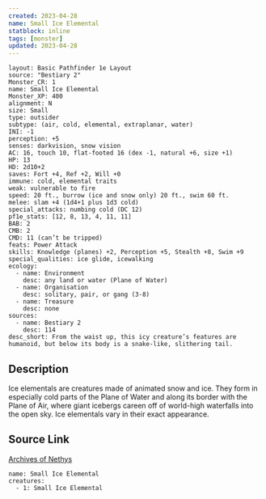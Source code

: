 ```yaml
---
created: 2023-04-28
name: Small Ice Elemental
statblock: inline
tags: [monster]
updated: 2023-04-28
---
```

```statblock
layout: Basic Pathfinder 1e Layout
source: "Bestiary 2"
Monster_CR: 1
name: Small Ice Elemental
Monster_XP: 400
alignment: N
size: Small
type: outsider
subtype: (air, cold, elemental, extraplanar, water)
INI: -1
perception: +5
senses: darkvision, snow vision
AC: 16, touch 10, flat-footed 16 (dex -1, natural +6, size +1)
HP: 13
HD: 2d10+2
saves: Fort +4, Ref +2, Will +0
immune: cold, elemental traits
weak: vulnerable to fire
speed: 20 ft., burrow (ice and snow only) 20 ft., swim 60 ft.
melee: slam +4 (1d4+1 plus 1d3 cold)
special_attacks: numbing cold (DC 12)
pf1e_stats: [12, 8, 13, 4, 11, 11]
BAB: 2
CMB: 2
CMD: 11 (can’t be tripped)
feats: Power Attack
skills: Knowledge (planes) +2, Perception +5, Stealth +8, Swim +9
special_qualities: ice glide, icewalking
ecology:
  - name: Environment
    desc: any land or water (Plane of Water)
  - name: Organisation
    desc: solitary, pair, or gang (3-8)
  - name: Treasure
    desc: none
sources:
  - name: Bestiary 2
    desc: 114
desc_short: From the waist up, this icy creature’s features are humanoid, but below its body is a snake-like, slithering tail. 
```
## Description
Ice elementals are creatures made of animated snow and ice. They form in especially cold parts of the Plane of Water and along its border with the Plane of Air, where giant icebergs careen off of world-high waterfalls into the open sky. Ice elementals vary in their exact appearance.
## Source Link
[Archives of Nethys](https://aonprd.com/MonsterDisplay.aspx?ItemName=Small%20Ice%20Elemental)
```encounter-table
name: Small Ice Elemental
creatures:
  - 1: Small Ice Elemental
```

